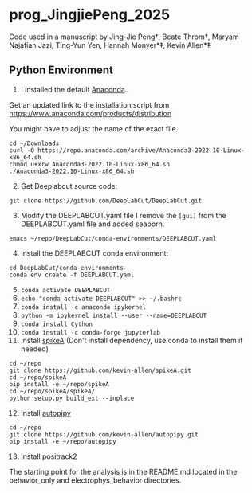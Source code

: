 # prog_JingjiePeng_2025


Code used in a manuscript by Jing-Jie Peng†, Beate Throm†, Maryam Najafian Jazi, Ting-Yun Yen, Hannah Monyer*‡, Kevin Allen*‡


## Python Environment

1. I installed the default [Anaconda](https://www.anaconda.com/).

Get an updated link to the installation script from https://www.anaconda.com/products/distribution

You might have to adjust the name of the exact file.
```
cd ~/Downloads
curl -O https://repo.anaconda.com/archive/Anaconda3-2022.10-Linux-x86_64.sh
chmod u+xrw Anaconda3-2022.10-Linux-x86_64.sh
./Anaconda3-2022.10-Linux-x86_64.sh
```

2. Get Deeplabcut source code:

```
git clone https://github.com/DeepLabCut/DeepLabCut.git
```

3. Modify the DEEPLABCUT.yaml file
I remove the `[gui]` from the DEEPLABCUT.yaml file and added seaborn.
```
emacs ~/repo/DeepLabCut/conda-environments/DEEPLABCUT.yaml
```

4. Install the DEEPLABCUT conda environment: 


```
cd DeepLabCut/conda-environments
conda env create -f DEEPLABCUT.yaml
```



5. `conda activate DEEPLABCUT`
6. `echo "conda activate DEEPLABCUT" >> ~/.bashrc`
7. `conda install -c anaconda ipykernel`
8. `python -m ipykernel install --user --name=DEEPLABCUT`
9. `conda install Cython`
10. `conda install -c conda-forge jupyterlab`
11. Install [spikeA](https://github.com/kevin-allen/spikeA/blob/main/docs/main.md) (Don't install dependency, use conda to install them if needed)

```
cd ~/repo
git clone https://github.com/kevin-allen/spikeA.git
cd ~/repo/spikeA
pip install -e ~/repo/spikeA
cd ~/repo/spikeA/spikeA/
python setup.py build_ext --inplace
```


12. Install [autopipy](https://github.com/kevin-allen/autopipy/blob/master/docs/easy_installation.md)

```
cd ~/repo
git clone https://github.com/kevin-allen/autopipy.git
pip install -e ~/repo/autopipy
```

13. Install positrack2

The starting point for the analysis is in the README.md located in the behavior_only and electrophys_behavior directories.
